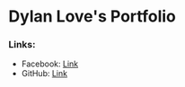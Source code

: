# Dylan Love's Portfolio

### Links:
- Facebook: [Link](https://www.facebook.com/)
- GitHub: [Link](https://github.com/FaStNiNjAzZ/)
